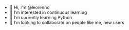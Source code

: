 - 👋 Hi, I’m @leorenno
- 👀 I’m interested in continuous learning
- 🌱 I’m currently learning Python
- 💞️ I’m looking to collaborate on people like me, new users

<!---
leorenno/leorenno is a ✨ special ✨ repository because its `README.md` (this file) appears on your GitHub profile.
You can click the Preview link to take a look at your changes.
--->
